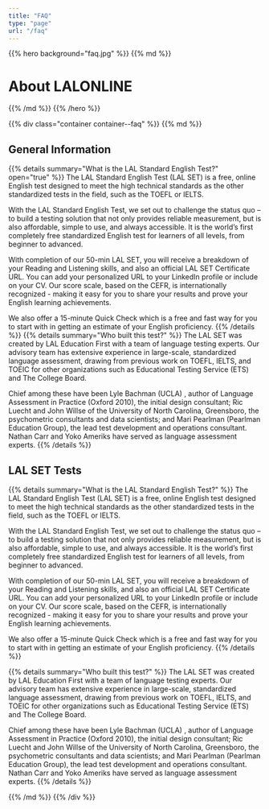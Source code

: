 ```yaml
---
title: "FAQ"
type: "page"
url: "/faq"
---
```


{{% hero background="faq.jpg" %}}
{{% md %}}
# About LALONLINE
{{% /md %}}
{{% /hero %}}


{{% div class="container container--faq" %}}
{{% md %}}


## General Information

{{% details summary="What is the LAL Standard English Test?" open="true" %}}
The LAL Standard English Test (LAL SET) is a free, online English test designed to meet the high technical standards as the other standardized tests in the field, such as the TOEFL or IELTS.

With the LAL Standard English Test, we set out to challenge the status quo – to build a testing solution that not only provides reliable measurement, but is also affordable, simple to use, and always accessible. It is the world’s first completely free standardized English test for learners of all levels, from beginner to advanced.

With completion of our 50-min LAL SET, you will receive a breakdown of your Reading and Listening skills, and also an official LAL SET Certificate URL. You can add your personalized URL to your LinkedIn profile or include on your CV. Our score scale, based on the CEFR, is internationally recognized - making it easy for you to share your results and prove your English learning achievements.

We also offer a 15-minute Quick Check which is a free and fast way for you to start with in getting an estimate of your English proficiency.
{{% /details %}}
{{% details summary="Who built this test?" %}}
The LAL SET was created by LAL Education First with a team of language testing experts. Our advisory team has extensive experience in large-scale, standardized language assessment, drawing from previous work on TOEFL, IELTS, and TOEIC for other organizations such as Educational Testing Service (ETS) and The College Board.

Chief among these have been Lyle Bachman (UCLA) , author of Language Assessment in Practice (Oxford 2010), the initial design consultant; Ric Luecht and John Willse of the University of North Carolina, Greensboro, the psychometric consultants and data scientists; and Mari Pearlman (Pearlman Education Group), the lead test development and operations consultant. Nathan Carr and Yoko Ameriks have served as language assessment experts.
{{% /details %}}

## LAL SET Tests

{{% details summary="What is the LAL Standard English Test?" %}}
The LAL Standard English Test (LAL SET) is a free, online English test designed to meet the high technical standards as the other standardized tests in the field, such as the TOEFL or IELTS.

With the LAL Standard English Test, we set out to challenge the status quo – to build a testing solution that not only provides reliable measurement, but is also affordable, simple to use, and always accessible. It is the world’s first completely free standardized English test for learners of all levels, from beginner to advanced.

With completion of our 50-min LAL SET, you will receive a breakdown of your Reading and Listening skills, and also an official LAL SET Certificate URL. You can add your personalized URL to your LinkedIn profile or include on your CV. Our score scale, based on the CEFR, is internationally recognized - making it easy for you to share your results and prove your English learning achievements.

We also offer a 15-minute Quick Check which is a free and fast way for you to start with in getting an estimate of your English proficiency.
{{% /details %}}

{{% details summary="Who built this test?" %}}
The LAL SET was created by LAL Education First with a team of language testing experts. Our advisory team has extensive experience in large-scale, standardized language assessment, drawing from previous work on TOEFL, IELTS, and TOEIC for other organizations such as Educational Testing Service (ETS) and The College Board.

Chief among these have been Lyle Bachman (UCLA) , author of Language Assessment in Practice (Oxford 2010), the initial design consultant; Ric Luecht and John Willse of the University of North Carolina, Greensboro, the psychometric consultants and data scientists; and Mari Pearlman (Pearlman Education Group), the lead test development and operations consultant. Nathan Carr and Yoko Ameriks have served as language assessment experts.
{{% /details %}}

{{% /md %}}
{{% /div %}}
